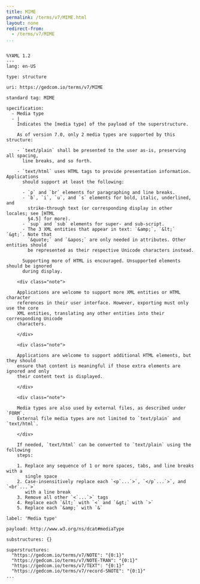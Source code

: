 ```yaml
---
title: MIME
permalink: /terms/v7/MIME.html
layout: none
redirect-from:
  - /terms/v7/MIME
...
```


```

%YAML 1.2
---
lang: en-US

type: structure

uri: https://gedcom.io/terms/v7/MIME

standard tag: MIME

specification:
  - Media type
  - |
    Indicates the [media type] of the payload of the superstructure.
    
    As of version 7.0, only 2 media types are supported by this structure:
    
    - `text/plain` shall be presented to the user as-is, preserving all spacing,
      line breaks, and so forth.
    
    - `text/html` uses HTML tags to provide presentation information. Applications
      should support at least the following:
    
      - `p` and `br` elements for paragraphing and line breaks.
      - `b`, `i`, `u`, and `s` elements for bold, italic, underlined, and
        strike-through text (or corresponding display in other locales; see [HTML
        §4.5] for more).
      - `sup` and `sub` elements for super- and sub-script.
      - The 3 XML entities that appear in text: `&amp;`, `&lt;` `&gt;`. Note that
        `&quote;` and `&apos;` are only needed in attributes. Other entities should
        be represented as their respective Unicode characters instead.
    
      Supporting more of HTML is encouraged. Unsupported elements should be ignored
      during display.
    
    <div class="note">
    
    Applications are welcome to support more XML entities or HTML character
    references in their user interface. However, exporting must only use the core
    XML entities, translating any other entities into their corresponding Unicode
    characters.
    
    </div>
    
    <div class="note">
    
    Applications are welcome to support additional HTML elements, but they should
    ensure that content is meaningful if those extra elements are ignored and only
    their content text is displayed.
    
    </div>
    
    <div class="note">
    
    Media types are also used by external files, as described under `FORM`.
    External file media types are not limited to `text/plain` and `text/html`.
    
    </div>
    
    If needed, `text/html` can be converted to `text/plain` using the following
    steps:
    
    1. Replace any sequence of 1 or more spaces, tabs, and line breaks with a
       single space
    2. Case-insensitively replace each `<p`...`>`, `</p`...`>`, and `<br`...`>`
       with a line break
    3. Remove all other `<`...`>` tags
    4. Replace each `&lt;` with `<` and `&gt;` with `>`
    5. Replace each `&amp;` with `&`

label: 'Media type'

payload: http://www.w3.org/ns/dcat#mediaType

substructures: {}

superstructures:
  "https://gedcom.io/terms/v7/NOTE": "{0:1}"
  "https://gedcom.io/terms/v7/NOTE-TRAN": "{0:1}"
  "https://gedcom.io/terms/v7/TEXT": "{0:1}"
  "https://gedcom.io/terms/v7/record-SNOTE": "{0:1}"
...

```
